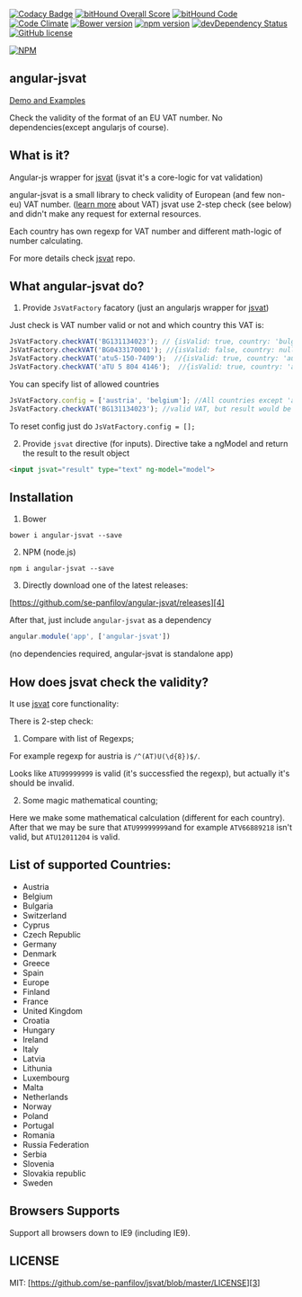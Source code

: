 

[![Codacy Badge](https://api.codacy.com/project/badge/grade/6e444e53a23c4b32aeaff09864446989)](https://www.codacy.com/app/se-panfilov/angular-jsvat)
[![bitHound Overall Score](https://www.bithound.io/github/se-panfilov/jsvat/badges/score.svg)](https://www.bithound.io/github/se-panfilov/angular-jsvat) [![bitHound Code](https://www.bithound.io/github/se-panfilov/jsvat/badges/code.svg)](https://www.bithound.io/github/se-panfilov/angular-jsvat)
[![Code Climate](https://codeclimate.com/github/se-panfilov/angular-jsvat/badges/gpa.svg)](https://codeclimate.com/github/se-panfilov/angular-jsvat)
[![Bower version](https://badge.fury.io/bo/angular-jsvat.svg)](http://badge.fury.io/bo/angular-jsvat)
[![npm version](https://badge.fury.io/js/angular-jsvat.svg)](http://badge.fury.io/js/angular-jsvat)
[![devDependency Status](https://david-dm.org/se-panfilov/angular-jsvat/dev-status.svg)](https://david-dm.org/se-panfilov/angular-jsvat#info=devDependencies)
[![GitHub license](https://img.shields.io/github/license/mashape/apistatus.svg)](https://github.com/se-panfilov/angular-jsvat/blob/master/LICENSE)

[![NPM](https://nodei.co/npm/angular-jsvat.png?downloads=true&downloadRank=true&stars=true)](https://nodei.co/npm/angular-jsvat/)

angular-jsvat
-------
[Demo and Examples][2]

Check the validity of the format of an EU VAT number. No dependencies(except angularjs of course).

What is it?
--------

Angular-js wrapper for [jsvat][5] (jsvat it's a core-logic for vat validation)

angular-jsvat is a small library to check validity of European (and few non-eu) VAT number. ([learn more][1] about VAT)
jsvat use 2-step check (see below) and didn't make any request for external resources.

Each country has own regexp for VAT number and different math-logic of number calculating.

For more details check [jsvat][5] repo.

What angular-jsvat do?
--------

1. Provide `JsVatFactory` facatory (just an angularjs wrapper for [jsvat][5])

Just check is VAT number valid or not and which country this VAT is:

  ```javascript
  JsVatFactory.checkVAT('BG131134023'); // {isValid: true, country: 'bulgaria', value: 'BG131134023'}
  JsVatFactory.checkVAT('BG0433170001'); //{isValid: false, country: null, value: 'BG0433170001'}
  JsVatFactory.checkVAT('atu5-150-7409');  //{isValid: true, country: 'austria', value: 'ATU51507409'}
  JsVatFactory.checkVAT('aTU 5 804 4146');  //{isValid: true, country: 'austria', value: 'ATU58044146'}
  ```

You can specify list of allowed countries

  ```javascript
  JsVatFactory.config = ['austria', 'belgium']; //All countries except 'austria' and 'belgium' would return false
  JsVatFactory.checkVAT('BG131134023'); //valid VAT, but result would be 'false'
  ```
  
To reset config just do `JsVatFactory.config = [];`

 2. Provide `jsvat` directive (for inputs).
    Directive take a ngModel and return the result to the result object
 
 ```html
 <input jsvat="result" type="text" ng-model="model">
 ```

Installation
----------

1. Bower

  `bower i angular-jsvat --save`

2. NPM (node.js)

  `npm i angular-jsvat --save`

3. Directly download one of the latest releases:

  [https://github.com/se-panfilov/angular-jsvat/releases][4]

After that, just include `angular-jsvat` as a dependency

```javascript
angular.module('app', ['angular-jsvat'])
```

(no dependencies required, angular-jsvat is standalone app)

How does jsvat check the validity?
---------

It use [jsvat][2] core functionality:

There is 2-step check:

1. Compare with list of Regexps;

  For example regexp for austria is `/^(AT)U(\d{8})$/`.

 Looks like `ATU99999999` is valid (it's successfied the regexp), but actually it's should be invalid.

2. Some magic mathematical counting;

 Here we make some mathematical calculation (different for each country).
 After that we may be sure that `ATU99999999`and for example `ATV66889218` isn't valid, but `ATU12011204` is valid.

List of supported Countries:
---------

 - Austria
 - Belgium
 - Bulgaria
 - Switzerland
 - Cyprus
 - Czech Republic
 - Germany
 - Denmark
 - Greece
 - Spain
 - Europe
 - Finland
 - France
 - United Kingdom
 - Croatia
 - Hungary
 - Ireland
 - Italy
 - Latvia
 - Lithunia
 - Luxembourg
 - Malta
 - Netherlands
 - Norway
 - Poland
 - Portugal
 - Romania
 - Russia Federation
 - Serbia
 - Slovenia
 - Slovakia republic
 - Sweden

Browsers Supports
---------

Support all browsers down to IE9 (including IE9).

LICENSE
-------

MIT: [https://github.com/se-panfilov/jsvat/blob/master/LICENSE][3]

[1]: https://en.wikipedia.org/wiki/VAT_identification_number
[2]: https://se-panfilov.github.io/angular-jsvat
[3]: https://github.com/se-panfilov/angular-jsvat/blob/master/LICENSE
[4]: https://github.com/se-panfilov/angular-jsvat/releases
[5]: https://github.com/se-panfilov/jsvat
